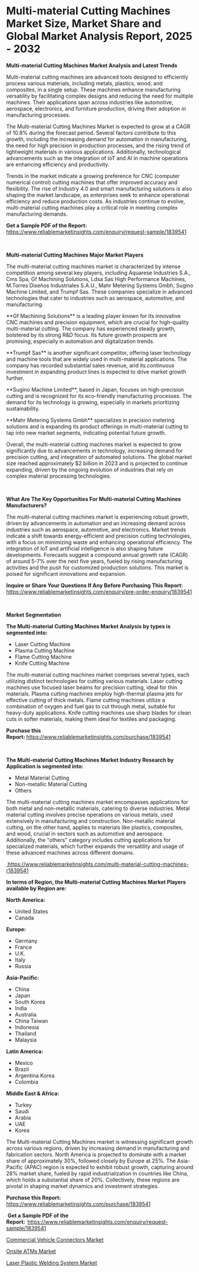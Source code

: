 <p><h1>Multi-material Cutting Machines Market Size, Market Share and Global Market Analysis Report, 2025 - 2032</h1></p><p><strong>Multi-material Cutting Machines Market Analysis and Latest Trends</strong></p>
<p><p>Multi-material cutting machines are advanced tools designed to efficiently process various materials, including metals, plastics, wood, and composites, in a single setup. These machines enhance manufacturing versatility by facilitating complex designs and reducing the need for multiple machines. Their applications span across industries like automotive, aerospace, electronics, and furniture production, driving their adoption in manufacturing processes.</p><p>The Multi-material Cutting Machines Market is expected to grow at a CAGR of 10.8% during the forecast period. Several factors contribute to this growth, including the increasing demand for automation in manufacturing, the need for high precision in production processes, and the rising trend of lightweight materials in various applications. Additionally, technological advancements such as the integration of IoT and AI in machine operations are enhancing efficiency and productivity.</p><p>Trends in the market indicate a growing preference for CNC (computer numerical control) cutting machines that offer improved accuracy and flexibility. The rise of Industry 4.0 and smart manufacturing solutions is also shaping the market landscape, as enterprises seek to enhance operational efficiency and reduce production costs. As industries continue to evolve, multi-material cutting machines play a critical role in meeting complex manufacturing demands.</p></p>
<p><strong>Get a Sample PDF of the Report:&nbsp;</strong> <a href="https://www.reliablemarketinsights.com/enquiry/request-sample/1839541?utm_campaign=2210&utm_medium=2&utm_source=Github&utm_content=ia&utm_term=12042025&utm_id=multi-material-cutting-machines">https://www.reliablemarketinsights.com/enquiry/request-sample/1839541</a></p>
<p>&nbsp;</p>
<p><strong>Multi-material Cutting Machines Major Market Players</strong></p>
<p><p>The multi-material cutting machines market is characterized by intense competition among several key players, including Aquarese Industries S.A., Cms Spa, Gf Machining Solutions, Ldsa Sas High Performance Machines, M.Torres Diseños Industriales S.A.U., Mahr Metering Systems Gmbh, Sugino Machine Limited, and Trumpf Sas. These companies specialize in advanced technologies that cater to industries such as aerospace, automotive, and manufacturing.</p><p>**Gf Machining Solutions** is a leading player known for its innovative CNC machines and precision equipment, which are crucial for high-quality multi-material cutting. The company has experienced steady growth, bolstered by its strong R&D focus. Its future growth prospects are promising, especially in automation and digitalization trends.</p><p>**Trumpf Sas** is another significant competitor, offering laser technology and machine tools that are widely used in multi-material applications. The company has recorded substantial sales revenue, and its continuous investment in expanding product lines is expected to drive market growth further.</p><p>**Sugino Machine Limited**, based in Japan, focuses on high-precision cutting and is recognized for its eco-friendly manufacturing processes. The demand for its technology is growing, especially in markets prioritizing sustainability.</p><p>**Mahr Metering Systems Gmbh** specializes in precision metering solutions and is expanding its product offerings in multi-material cutting to tap into new market segments, indicating potential future growth.</p><p>Overall, the multi-material cutting machines market is expected to grow significantly due to advancements in technology, increasing demand for precision cutting, and integration of automated solutions. The global market size reached approximately $2 billion in 2023 and is projected to continue expanding, driven by the ongoing evolution of industries that rely on complex material processing technologies.</p></p>
<p>&nbsp;</p>
<p><strong>What Are The Key Opportunities For Multi-material Cutting Machines Manufacturers?</strong></p>
<p><p>The multi-material cutting machines market is experiencing robust growth, driven by advancements in automation and an increasing demand across industries such as aerospace, automotive, and electronics. Market trends indicate a shift towards energy-efficient and precision cutting technologies, with a focus on minimizing waste and enhancing operational efficiency. The integration of IoT and artificial intelligence is also shaping future developments. Forecasts suggest a compound annual growth rate (CAGR) of around 5-7% over the next five years, fueled by rising manufacturing activities and the push for customized production solutions. This market is poised for significant innovations and expansion.</p></p>
<p><strong>Inquire or Share Your Questions If Any Before Purchasing This Report:</strong> <a href="https://www.reliablemarketinsights.com/enquiry/pre-order-enquiry/1839541?utm_campaign=2210&utm_medium=2&utm_source=Github&utm_content=ia&utm_term=12042025&utm_id=multi-material-cutting-machines">https://www.reliablemarketinsights.com/enquiry/pre-order-enquiry/1839541</a></p>
<p>&nbsp;</p>
<p><strong>Market Segmentation</strong></p>
<p><strong>The Multi-material Cutting Machines Market Analysis by types is segmented into:</strong></p>
<p><ul><li>Laser Cutting Machine</li><li>Plasma Cutting Machine</li><li>Flame Cutting Machine</li><li>Knife Cutting Machine</li></ul></p>
<p><p>The multi-material cutting machines market comprises several types, each utilizing distinct technologies for cutting various materials. Laser cutting machines use focused laser beams for precision cutting, ideal for thin materials. Plasma cutting machines employ high-thermal plasma jets for effective cutting of thick metals. Flame cutting machines utilize a combination of oxygen and fuel gas to cut through metal, suitable for heavy-duty applications. Knife cutting machines use sharp blades for clean cuts in softer materials, making them ideal for textiles and packaging.</p></p>
<p><strong>Purchase this Report:&nbsp;</strong><a href="https://www.reliablemarketinsights.com/purchase/1839541?utm_campaign=2210&utm_medium=2&utm_source=Github&utm_content=ia&utm_term=12042025&utm_id=multi-material-cutting-machines">https://www.reliablemarketinsights.com/purchase/1839541</a></p>
<p>&nbsp;</p>
<p><strong>The Multi-material Cutting Machines Market Industry Research by Application is segmented into:</strong></p>
<p><ul><li>Metal Material Cutting</li><li>Non-metallic Material Cutting</li><li>Others</li></ul></p>
<p><p>The multi-material cutting machines market encompasses applications for both metal and non-metallic materials, catering to diverse industries. Metal material cutting involves precise operations on various metals, used extensively in manufacturing and construction. Non-metallic material cutting, on the other hand, applies to materials like plastics, composites, and wood, crucial in sectors such as automotive and aerospace. Additionally, the "others" category includes cutting applications for specialized materials, which further expands the versatility and usage of these advanced machines across different domains.</p></p>
<p><a href="https://www.reliablemarketinsights.com/multi-material-cutting-machines-r1839541?utm_campaign=2210&utm_medium=2&utm_source=Github&utm_content=ia&utm_term=12042025&utm_id=multi-material-cutting-machines">&nbsp;https://www.reliablemarketinsights.com/multi-material-cutting-machines-r1839541</a></p>
<p><strong>In terms of Region, the Multi-material Cutting Machines Market Players available by Region are:</strong></p>
<p>
    <p> <strong> North America: </strong>
        <ul>
            <li>United States</li>
            <li>Canada</li>
        </ul>
        </p> 
    <p> <strong> Europe: </strong>
        <ul>
            <li>Germany</li>
            <li>France</li>
            <li>U.K.</li>
            <li>Italy</li>
            <li>Russia</li>
        </ul>
        </p> 
    <p> <strong> Asia-Pacific: </strong>
        <ul>
            <li>China</li>
            <li>Japan</li>
            <li>South Korea</li>
            <li>India</li>
            <li>Australia</li>
            <li>China Taiwan</li>
            <li>Indonesia</li>
            <li>Thailand</li>
            <li>Malaysia</li>
        </ul>
        </p> 
    <p> <strong> Latin America: </strong>
        <ul>
            <li>Mexico</li>
            <li>Brazil</li>
            <li>Argentina Korea</li>
            <li>Colombia</li>
        </ul>
        </p> 
    <p> <strong> Middle East & Africa: </strong>
        <ul>
            <li>Turkey</li>
            <li>Saudi</li>
            <li>Arabia</li>
            <li>UAE</li>
            <li>Korea</li>
        </ul>
    </p>
    </p>
<p><p>The Multi-material Cutting Machines market is witnessing significant growth across various regions, driven by increasing demand in manufacturing and fabrication sectors. North America is projected to dominate with a market share of approximately 30%, followed closely by Europe at 25%. The Asia-Pacific (APAC) region is expected to exhibit robust growth, capturing around 28% market share, fueled by rapid industrialization in countries like China, which holds a substantial share of 20%. Collectively, these regions are pivotal in shaping market dynamics and investment strategies.</p></p>
<p><strong>Purchase this Report: </strong><a href="https://www.reliablemarketinsights.com/purchase/1839541?utm_campaign=2210&utm_medium=2&utm_source=Github&utm_content=ia&utm_term=12042025&utm_id=multi-material-cutting-machines">https://www.reliablemarketinsights.com/purchase/1839541</a></p>
<p>&nbsp;<strong>Get a Sample PDF of the Report:&nbsp;&nbsp;</strong><a href="https://www.reliablemarketinsights.com/enquiry/request-sample/1839541?utm_campaign=2210&utm_medium=2&utm_source=Github&utm_content=ia&utm_term=12042025&utm_id=multi-material-cutting-machines">https://www.reliablemarketinsights.com/enquiry/request-sample/1839541</a></p>
<p><strong></strong></p>
<p><p><a href="https://github.com/kadutjoelly83/Market-Research-Report-List-1/blob/main/commercial-vehicle-connectors-market.md?utm_campaign=2210&utm_medium=2&utm_source=Github&utm_content=ia&utm_term=12042025&utm_id=multi-material-cutting-machines">Commercial Vehicle Connectors Market</a></p><p><a href="https://github.com/snaikraso/Market-Research-Report-List-1/blob/main/onsite-atms-market.md?utm_campaign=2210&utm_medium=2&utm_source=Github&utm_content=ia&utm_term=12042025&utm_id=multi-material-cutting-machines">Onsite ATMs Market</a></p><p><a href="https://github.com/iperitvik8/Market-Research-Report-List-1/blob/main/laser-plastic-welding-system-market.md?utm_campaign=2210&utm_medium=2&utm_source=Github&utm_content=ia&utm_term=12042025&utm_id=multi-material-cutting-machines">Laser Plastic Welding System Market</a></p></p>
